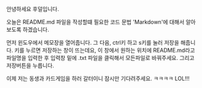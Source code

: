 안녕하세요 후덜입니다.

오늘은 README.md 파일을 작성할떄 필요한 코드 문법 'Markdown'에 대해서 알아보도록 하겠습니다.

먼저 윈도우에서 메모장을 열어줍니다. 그 다음, ctrl키 하고 s키를 눌러 저장을 해줍니다. 키를 누르면 저장하는 창이 뜨는데요, 이 창에서 원하는 위치에 README.md라고 파일명을 입력한 후 입력창 밑에 .txt 파일을 클릭해서 모든파일로 바꿔주세요. 그리고 저장버튼을 누릅니다.

이제 저는 동생과 카드게임을 하러 갈터이니 잠시만 기다려주세요. ㅋㅋㅋㅋ LOL!!!
